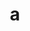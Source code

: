 ---
layout: cake
title:  a
type: cake
comic: cake_19.png
name: The Exciting World of Customer Service II
hovertext: heh heh
next: 20
prev: 18
---